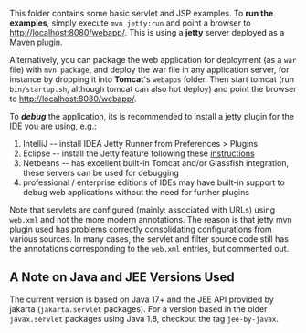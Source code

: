 This folder contains some basic servlet and JSP examples. To **run the examples**, simply execute `mvn jetty:run` and point a browser to [http://localhost:8080/webapp/](http://localhost:8080/webapp/). This is using a **jetty** server deployed as a Maven plugin.

Alternatively, you can package the web application for deployment (as a `war` file) with `mvn package`, and deploy the war file in any application server, for 
instance by dropping it into **Tomcat**'s `webapps` folder.  Then start tomcat (run `bin/startup.sh`, although tomcat can also hot deploy) and point the browser to [http://localhost:8080/webapp/](http://localhost:8080/webapp/).

To ***debug*** the application, its is recommended to install a jetty plugin for the IDE you are using, e.g.:

1. IntelliJ -- install IDEA Jetty Runner from Preferences > Plugins
2. Eclipse -- install the Jetty feature following these [instructions](https://eclipse-jetty.github.io/installation.html)
3. Netbeans -- has excellent built-in Tomcat and/or Glassfish integration, these servers can be used for debugging
4. professional / enterprise editions of IDEs may have built-in support to debug web applications without the need for further plugins


Note that servlets are configured (mainly: associated with URLs) using `web.xml` and not the more modern annotations. The reason is that 
jetty mvn plugin used has problems correctly consolidating configurations from various sources. In many cases, the servlet and filter
source code still has the annotations corresponding to the `web.xml` entries, but commented out.

## A Note on Java and JEE Versions Used

The current version is based on Java 17+ and the JEE API provided by jakarta (`jakarta.servlet` packages).
For a version based in the older `javax.servlet` packages using Java 1.8, checkout the tag `jee-by-javax`.